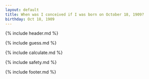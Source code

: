 ```yaml
---
layout: default
title: When was I conceived if I was born on October 18, 1909?
birthday: Oct 18, 1909
---
```


{% include header.md %}

{% include guess.md %}

{% include calculate.md %}

{% include safety.md %}

{% include footer.md %}




